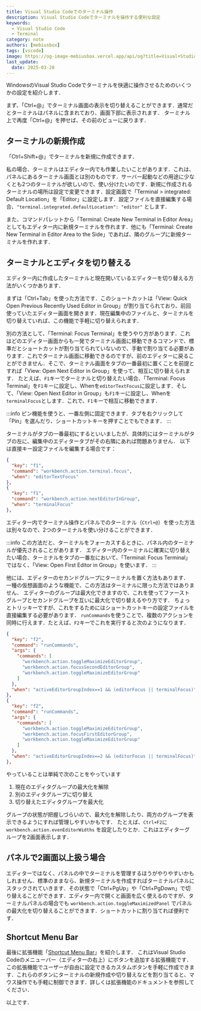 ```yaml
---
title: Visual Studio Codeでのターミナル操作
description: Visual Studio Codeでターミナルを操作する便利な設定
keywords:
  - Visual Studio Code
  - Terminal
category: note
authors: [mebiusbox]
tags: [vscode]
image: https://og-image-mebiusbox.vercel.app/api/og?title=Visual+Studio+Code%e3%81%a7%e3%81%ae%e3%82%bf%e3%83%bc%e3%83%9f%e3%83%8a%e3%83%ab%e6%93%8d%e4%bd%9c&subtitle=Visual+Studio+Code%e3%81%a7%e3%82%bf%e3%83%bc%e3%83%9f%e3%83%8a%e3%83%ab%e3%82%92%e6%93%8d%e4%bd%9c%e3%81%99%e3%82%8b%e4%be%bf%e5%88%a9%e3%81%aa%e8%a8%ad%e5%ae%9a&date=2024%2F08%2F30&tags=vscode
last_update:
  date: 2025-03-28
---
```


WindowsのVisual Studio Codeでターミナルを快適に操作させるためのいくつかの設定を紹介します．

<!-- truncate -->

まず、「Ctrl+@」でターミナル画面の表示を切り替えることができます．通常だとターミナルはパネルに含まれており、画面下部に表示されます．
ターミナル上で再度「Ctrl+@」を押せば、その前のビューに戻ります．

## ターミナルの新規作成

「Ctrl+Shift+@」でターミナルを新規に作成できます．

私の場合、ターミナルはエディター内でも作業したいことがあります．これは、パネルにあるターミナル画面とは別のものです．サーバー起動などの用途に少なくとも2つのターミナルが欲しいので、使い分けたいのです．新規に作成されるターミナルの場所は設定で変更できます．設定画面で「Terminal > integrated: Default Location」を「Editor」に設定します．設定ファイルを直接編集する場合、`"terminal.integrated.defaultLocation": "editor"` とします．

また、コマンドパレットから「Terminal: Create New Terminal in Editor Area」としてもエディター内に新規ターミナルを作れます．他にも「Terminal: Create New Terminal in Editor Area to the Side」であれば、隣のグループに新規ターミナルを作れます．

## ターミナルとエディタを切り替える

エディター内に作成したターミナルと現在開いているエディターを切り替える方法がいくつかあります．

まずは「Ctrl+Tab」を使った方法です．このショートカットは「View: Quick Open Previous Recently Used Editor in Group」が割り当てられており、前回使っていたエディター画面を開きます．現在編集中のファイルと、ターミナルを切り替えていれば、この機能で手軽に切り替えられます．

別の方法として、「Terminal: Focus Terminal」を使うやり方があります．これはどのエディター画面からも一発でターミナル画面に移動できるコマンドで、標準だとショートカットが割り当てられていないので、手動で割り当てる必要があります．これでターミナル画面に移動できるのですが、前のエディターに戻ることができません．そこで、ターミナル画面をタブの一番最初に置くことを前提とすれば「View: Open Next Editor in Group」を使って、相互に切り替えられます．
たとえば、`F1`キーでターミナルと切り替えたい場合、「Terminal: Focus Terminal」を`F1`キーに設定し、Whenを`editorTextFocus`に設定します．そして、「View: Open Next Editor in Group」も`F1`キーに設定し、Whenを`terminalFocus`とします．これで、`F1`キーで相互に移動できます．

:::info
ピン機能を使うと、一番左側に固定できます．タブを右クリックして「Pin」を選んだり、ショートカットキーを押すことでもできます．
:::

ターミナルがタブの一番最初にするといいましたが、具体的にはターミナルがタブの左に、編集中のエディタータブがその右隣にあれば問題ありません．
以下は直接キー設定ファイルを編集する場合です：

```json
{
  "key": "f1",
  "command": "workbench.action.terminal.focus",
  "when": "editorTextFocus"
},
{
  "key": "f1",
  "command": "workbench.action.nextEditorInGroup",
  "when": "terminalFocus"
},
```

エディター内でターミナル操作とパネルでのターミナル（`Ctrl+@`）を使った方法は別々なので、2つのターミナルを使い分けることができます．

:::info
この方法だと、ターミナルをフォーカスするときに、パネル内のターミナルが優先されることがあります．
エディター内のターミナルに確実に切り替えたい場合、ターミナルをタブの一番左において、「Terminal: Focus Terminal」ではなく、「View: Open First Editor in Group」を使います．
:::

他には、エディターのセカンドグループにターミナルを置く方法もあります．
一種の仮想画面のような機能で、この方法はターミナルに限った方法ではありません．
エディターのグループは最大化できますので、これを使ってファーストグループとセカンドグループを互いに最大化で切り替えるやり方です．
ちょっとトリッキーですが、これをするためにはショートカットキーの設定ファイルを直接編集する必要があります．
`runCommands`を使うことで、複数のアクションを同時に行えます．たとえば、`F2`キーでこれを実行すると次のようになります．

```json
{
  "key": "f2",
  "command": "runCommands",
  "args": {
    "commands": [
      "workbench.action.toggleMaximizeEditorGroup",
      "workbench.action.focusSecondEditorGroup",
      "workbench.action.toggleMaximizeEditorGroup"
    ]
  },
  "when": "activeEditorGroupIndex==1 && (editorFocus || terminalFocus)"
},
{
  "key": "f2",
  "command": "runCommands",
  "args": {
    "commands": [
      "workbench.action.toggleMaximizeEditorGroup",
      "workbench.action.focusFirstEditorGroup",
      "workbench.action.toggleMaximizeEditorGroup"
    ]
  },
  "when": "activeEditorGroupIndex==2 && (editorFocus || terminalFocus)"
},
```

やっていることは単純で次のことをやっています

1. 現在のエディタグループの最大化を解除
1. 別のエディタグループに切り替え
1. 切り替えたエディタグループを最大化

グループの状態が把握しづらいので、最大化を解除したり、両方のグループを表示できるようにすれば管理しやすいかもです．
たとえば、`Ctrl+F2`に `workbench.action.evenEditorWidths` を設定したりとか．これはエディターグループを2画面表示します．

## パネルで2画面以上扱う場合

エディターではなく、パネルの中でターミナルを管理するほうがやりやすいかもしれません．標準のままなら、新規ターミナルを作成すればターミナルパネルにスタックされていきます．その状態で「Ctrl+PgUp」や「Ctrl+PgDown」で切り替えることができます．エディター内で開くと画面を広く使えるのですが、ターミナルパネルの場合でも `workbench.action.toggleMaximizedPanel` でパネルの最大化を切り替えることができます．ショートカットに割り当てれば便利です．

## Shortcut Menu Bar

最後に拡張機能「[Shortcut Menu Bar](https://marketplace.visualstudio.com/items?itemName=jerrygoyal.shortcut-menu-bar)」を紹介します．
これはVisual Studio Codeのメニューバー（エディターの右上）にボタンを追加する拡張機能です．
この拡張機能でユーザーが自由に設定できるカスタムボタンを手軽に作成できます．これらのボタンにターミナルの新規作成や切り替えなどを割り当てると、マウス操作でも手軽に制御できます．詳しくは拡張機能のドキュメントを参照してください．

以上です．
